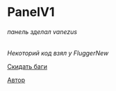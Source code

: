 # PanelV1
###### панель зделал vanezus
_Некоторий код взял у FluggerNew_

[Скидать баги](https://t.me/N4KTON_YT)

[Автор](https://t.me/N4KTON_YT)
